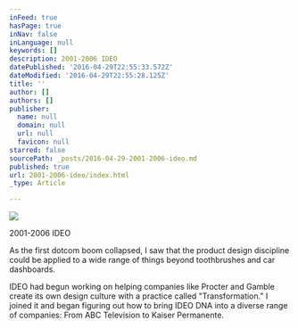 ```yaml
---
inFeed: true
hasPage: true
inNav: false
inLanguage: null
keywords: []
description: 2001-2006 IDEO
datePublished: '2016-04-29T22:55:33.572Z'
dateModified: '2016-04-29T22:55:28.125Z'
title: ''
author: []
authors: []
publisher:
  name: null
  domain: null
  url: null
  favicon: null
starred: false
sourcePath: _posts/2016-04-29-2001-2006-ideo.md
published: true
url: 2001-2006-ideo/index.html
_type: Article

---
```

![](https://the-grid-user-content.s3-us-west-2.amazonaws.com/86081aa9-0530-40e5-9847-f59d87279c1a.png)

2001-2006 IDEO

As the first dotcom boom collapsed, I saw that the product design discipline could be applied to a wide range of things beyond toothbrushes and car dashboards. 

IDEO had begun working on helping companies like Procter and Gamble create its own design culture with a practice called "Transformation." I joined it and began figuring out how to bring IDEO DNA into a diverse range of companies: From ABC Television to Kaiser Permanente.